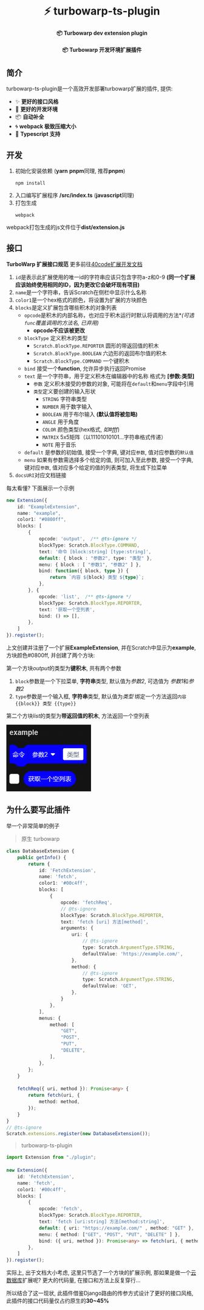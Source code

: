 <div align="center">

# ⚡ turbowarp-ts-plugin

#### 📦 Turbowarp dev extension plugin
#### 📦 Turbowarp 开发环境扩展插件

</div>

## 简介
turbowarp-ts-plugin是一个高效开发部署turbowarp扩展的插件, 提供:
- ✨ **更好的接口风格**
- 🔨 **更好的开发环境**
- 📦  **自动补全**
- 🌀 **webpack 极致压缩大小**
- 🎉 **Typescript 支持**

## 开发
1. 初始化安装依赖 (**yarn** **pnpm**同理, 推荐**pnpm**)
    ```commandline
    npm install
    ```
2. 入口编写扩展程序 **/src/index.ts** (**javascript**同理)
3. 打包生成
    ```commandline
    webpack
    ```
webpack打包生成的js文件位于**dist/extension.js**

## 接口

**TurboWarp 扩展接口规范** 更多前往[40code扩展开发文档](https://40code.com/#page=post&id=198)
1. `id`是表示此扩展使用的唯一id的字符串应该只包含字符a-z和0-9 **(同一个扩展应该始终使用相同的ID，因为更改它会破坏现有项目)**
2. `name`是一个字符串，告诉Scratch在侧栏中显示什么名称
3. `color1`是一个hex格式的颜色，将设置为扩展的方块颜色
4. `blocks`是定义扩展包含哪些积木的对象列表 
   - `opcode`是积木的内部名称，也对应于积木运行时默认将调用的方法*_(可选`func`覆盖调用的方法名, 已弃用)_
     - **opcode不应该被更改**
   - `blockType` 定义积木的类型
       - `Scratch.BlockType.REPORTER` 圆形的带返回值的积木
       - `Scratch.BlockType.BOOLEAN` 六边形的返回布尔值的积木
       - `Scratch.BlockType.COMMAND` 一个键积木
   - `bind` 接受一个**function**, 允许异步执行返回Promise
   - `text` 是一个字符串，用于定义积木在编辑器中的名称 格式为 **[参数:类型]**
     - `参数` 定义积木接受的参数的对象, 可能将在`default`和`menu`字段中引用
     - `类型`定义要创建的输入形状
         - `STRING` 字符串类型
         - `NUMBER` 用于数字输入
         - `BOOLEAN` 用于布尔输入 **(默认值将被忽略)**
         - `ANGLE` 用于角度
         - `COLOR` 颜色类型(hex格式, *如#fff*)
         - `MATRIX` 5x5矩阵（以11101010101…字符串格式传递）
         - `NOTE` 用于音乐
   - `default` 是参数的初始值, 接受一个字典, 键对应`参数`, 值对应参数的`默认值`
   - `menu` 如果有参数需选择多个给定的值, 则可加入至此参数, 接受一个字典, 键对应`参数`, 值对应多个给定的值的列表类型, 将生成下拉菜单
5. `docsURI`对应文档链接

每太看懂? 下面展示一个示例
```typescript
new Extension({
    id: "ExampleExtension",
    name: "example",
    color1: "#0800ff",
    blocks: [
        {
            opcode: 'output',  /** @ts-ignore */
            blockType: Scratch.BlockType.COMMAND,
            text: '命令 [block:string] [type:string]',
            default: { block : "参数2", type: "类型" },
            menu: { block : [ "参数1", "参数2" ] },
            bind: function({ block, type }) {
                return `内容 ${block} 类型 ${type}`;
            },
        }, {
            opcode: 'list',  /** @ts-ignore */
            blockType: Scratch.BlockType.REPORTER,
            text: '获取一个空列表',
            bind: () => [],
        },
    ]
}).register();
```
上文创建并注册了一个扩展**ExampleExtension**, 并在Scratch中显示为**example**, 方块颜色#0800ff, 并创建了两个方块:

第一个方块*output*的类型为**键积木**, 共有两个参数
1. `block`参数是一个下拉菜单, **字符串**类型, 默认值为*参数2*, 可选值为 *参数1*和*参数2*
2. `type`参数是一个输入框, **字符串**类型, 默认值为*类型*
绑定一个方法返回`内容 {{block}} 类型 {{type}}`

第二个方块*list*的类型为**带返回值的积木**, 方法返回一个空列表

![示例图片](/docs/example.png)

## 为什么要写此插件

举一个非常简单的例子

> 原生 turbowarp

```typescript
class DatabaseExtension {
    public getInfo() {
        return {
            id: 'FetchExtension',
            name: 'fetch',
            color1: '#00c4ff',
            blocks: [
                {
                    opcode: 'fetchReq',
                    // @ts-ignore
                    blockType: Scratch.BlockType.REPORTER,
                    text: 'fetch [uri] 方法[method]',
                    arguments: {
                        uri: {
                            // @ts-ignore
                            type: Scratch.ArgumentType.STRING,
                            defaultValue: 'https://example.com/',
                        },
                        method: {
                            // @ts-ignore
                            type: Scratch.ArgumentType.STRING,
                            defaultValue: 'GET',
                        },
                    }
                },
            ],
            menus: {
                method: [
                    "GET", 
                    "POST", 
                    "PUT", 
                    "DELETE",
                ],
            },
        };
    }

    fetchReq({ uri, method }): Promise<any> {
        return fetch(uri, {
            method: method,
        });
    }
}
// @ts-ignore
Scratch.extensions.register(new DatabaseExtension());
```
> turbowarp-ts-plugin

```typescript
import Extension from "./plugin";

new Extension({
    id: 'FetchExtension',
    name: 'fetch',
    color1: '#00c4ff',
    blocks: [
        {
            opcode: 'fetch',
            blockType: Scratch.BlockType.REPORTER,
            text: 'fetch [uri:string] 方法[method:string]',
            default: { uri: "https://example.com/" , method: "GET" },
            menu: { method: ["GET", "POST", "PUT", "DELETE" ] },
            bind: ({ uri, method }): Promise<any> => fetch(uri, { method, }),
        },
    ]
}).register();
```

实际上, 出于文档大小考虑, 这里只节选了一个方块的扩展示例, 那如果是做一个[云数据库](https://gitee.com/LinwinSoft/open-data-api/blob/master/40code/extension.ts)扩展呢? 更大的代码量, 在接口和方法上反复穿行...

所以结合了这一现状, 此插件借鉴Django路由的传参方式设计了更好的接口风格, 此插件的接口代码量仅占约原生的**30~45%**

